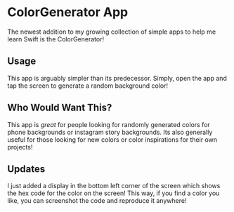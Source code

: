 # ColorGenerator App
The newest addition to my growing collection of simple apps to help me learn Swift is the ColorGenerator!


## Usage
This app is arguably simpler than its predecessor. Simply, open the app and tap the screen to generate a random background color!


## Who Would Want This?
This app is *great* for people looking for randomly generated colors for phone backgrounds or instagram story backgrounds.
Its also generally useful for those looking for new colors or color inspirations for their own projects!


## Updates
I just added a display in the bottom left corner of the screen which shows the hex code for the color on the screen!
This way, if you find a color you like, you can screenshot the code and reproduce it anywhere!
